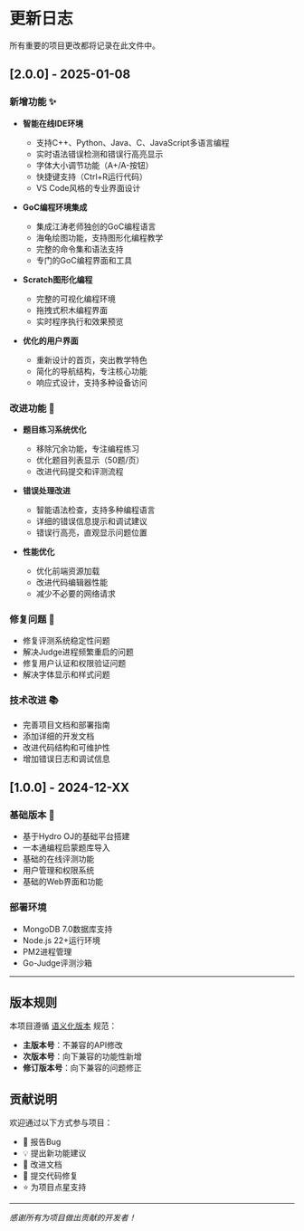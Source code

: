 # 更新日志

所有重要的项目更改都将记录在此文件中。

## [2.0.0] - 2025-01-08

### 新增功能 ✨
- **智能在线IDE环境**
  - 支持C++、Python、Java、C、JavaScript多语言编程
  - 实时语法错误检测和错误行高亮显示
  - 字体大小调节功能（A+/A-按钮）
  - 快捷键支持（Ctrl+R运行代码）
  - VS Code风格的专业界面设计

- **GoC编程环境集成**
  - 集成江涛老师独创的GoC编程语言
  - 海龟绘图功能，支持图形化编程教学
  - 完整的命令集和语法支持
  - 专门的GoC编程界面和工具

- **Scratch图形化编程**
  - 完整的可视化编程环境
  - 拖拽式积木编程界面
  - 实时程序执行和效果预览

- **优化的用户界面**
  - 重新设计的首页，突出教学特色
  - 简化的导航结构，专注核心功能
  - 响应式设计，支持多种设备访问

### 改进功能 🔧
- **题目练习系统优化**
  - 移除冗余功能，专注编程练习
  - 优化题目列表显示（50题/页）
  - 改进代码提交和评测流程

- **错误处理改进**
  - 智能语法检查，支持多种编程语言
  - 详细的错误信息提示和调试建议
  - 错误行高亮，直观显示问题位置

- **性能优化**
  - 优化前端资源加载
  - 改进代码编辑器性能
  - 减少不必要的网络请求

### 修复问题 🐛
- 修复评测系统稳定性问题
- 解决Judge进程频繁重启的问题
- 修复用户认证和权限验证问题
- 解决字体显示和样式问题

### 技术改进 📚
- 完善项目文档和部署指南
- 添加详细的开发文档
- 改进代码结构和可维护性
- 增加错误日志和调试信息

## [1.0.0] - 2024-12-XX

### 基础版本 🎉
- 基于Hydro OJ的基础平台搭建
- 一本通编程启蒙题库导入
- 基础的在线评测功能
- 用户管理和权限系统
- 基础的Web界面和功能

### 部署环境
- MongoDB 7.0数据库支持
- Node.js 22+运行环境
- PM2进程管理
- Go-Judge评测沙箱

---

## 版本规则

本项目遵循 [语义化版本](https://semver.org/) 规范：

- **主版本号**：不兼容的API修改
- **次版本号**：向下兼容的功能性新增
- **修订版本号**：向下兼容的问题修正

## 贡献说明

欢迎通过以下方式参与项目：

- 🐛 报告Bug
- 💡 提出新功能建议
- 📝 改进文档
- 🔧 提交代码修复
- ⭐ 为项目点星支持

---

*感谢所有为项目做出贡献的开发者！*
